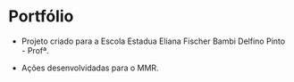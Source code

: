 # Portfólio 

- Projeto criado para a Escola Estadua Eliana Fischer Bambi Delfino Pinto - Profª.

- Ações desenvolvidadas para o MMR.
